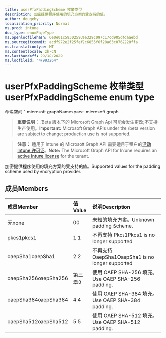```yaml
---
title: userPfxPaddingScheme 枚举类型
description: 加密提供程序使用的填充方案的受支持的值。
author: dougeby
localization_priority: Normal
ms.prod: intune
doc_type: enumPageType
ms.openlocfilehash: 6e0e01c59302593ee329c097c17cd905dfdaaebd
ms.sourcegitcommit: acdf972e2f25fef2c6855f6f28a63c0762228ffa
ms.translationtype: MT
ms.contentlocale: zh-CN
ms.lasthandoff: 09/18/2020
ms.locfileid: "47993264"
---
```

# <a name="userpfxpaddingscheme-enum-type"></a><span data-ttu-id="cac41-103">userPfxPaddingScheme 枚举类型</span><span class="sxs-lookup"><span data-stu-id="cac41-103">userPfxPaddingScheme enum type</span></span>

<span data-ttu-id="cac41-104">命名空间：microsoft.graph</span><span class="sxs-lookup"><span data-stu-id="cac41-104">Namespace: microsoft.graph</span></span>

> <span data-ttu-id="cac41-105">**重要说明：** /Beta 版本下的 Microsoft Graph Api 可能会发生更改;不支持生产使用。</span><span class="sxs-lookup"><span data-stu-id="cac41-105">**Important:** Microsoft Graph APIs under the /beta version are subject to change; production use is not supported.</span></span>

> <span data-ttu-id="cac41-106">**注意：** 适用于 Intune 的 Microsoft Graph API 需要适用于租户的[活动 Intune 许可证](https://go.microsoft.com/fwlink/?linkid=839381)。</span><span class="sxs-lookup"><span data-stu-id="cac41-106">**Note:** The Microsoft Graph API for Intune requires an [active Intune license](https://go.microsoft.com/fwlink/?linkid=839381) for the tenant.</span></span>

<span data-ttu-id="cac41-107">加密提供程序使用的填充方案的受支持的值。</span><span class="sxs-lookup"><span data-stu-id="cac41-107">Supported values for the padding scheme used by encryption provider.</span></span>

## <a name="members"></a><span data-ttu-id="cac41-108">成员</span><span class="sxs-lookup"><span data-stu-id="cac41-108">Members</span></span>
|<span data-ttu-id="cac41-109">成员</span><span class="sxs-lookup"><span data-stu-id="cac41-109">Member</span></span>|<span data-ttu-id="cac41-110">值</span><span class="sxs-lookup"><span data-stu-id="cac41-110">Value</span></span>|<span data-ttu-id="cac41-111">说明</span><span class="sxs-lookup"><span data-stu-id="cac41-111">Description</span></span>|
|:---|:---|:---|
|<span data-ttu-id="cac41-112">无</span><span class="sxs-lookup"><span data-stu-id="cac41-112">none</span></span>|<span data-ttu-id="cac41-113">0</span><span class="sxs-lookup"><span data-stu-id="cac41-113">0</span></span>|<span data-ttu-id="cac41-114">未知的填充方案。</span><span class="sxs-lookup"><span data-stu-id="cac41-114">Unknown padding Scheme.</span></span>|
|<span data-ttu-id="cac41-115">pkcs1</span><span class="sxs-lookup"><span data-stu-id="cac41-115">pkcs1</span></span>|<span data-ttu-id="cac41-116">1 </span><span class="sxs-lookup"><span data-stu-id="cac41-116">1</span></span>|<span data-ttu-id="cac41-117">不再支持 Pkcs1</span><span class="sxs-lookup"><span data-stu-id="cac41-117">Pkcs1 is no longer supported</span></span>|
|<span data-ttu-id="cac41-118">oaepSha1</span><span class="sxs-lookup"><span data-stu-id="cac41-118">oaepSha1</span></span>|<span data-ttu-id="cac41-119">2 </span><span class="sxs-lookup"><span data-stu-id="cac41-119">2</span></span>|<span data-ttu-id="cac41-120">不再支持 OaepSha1</span><span class="sxs-lookup"><span data-stu-id="cac41-120">OaepSha1 is no longer supported</span></span>|
|<span data-ttu-id="cac41-121">oaepSha256</span><span class="sxs-lookup"><span data-stu-id="cac41-121">oaepSha256</span></span>|<span data-ttu-id="cac41-122">第三章</span><span class="sxs-lookup"><span data-stu-id="cac41-122">3</span></span>|<span data-ttu-id="cac41-123">使用 OAEP SHA-256 填充。</span><span class="sxs-lookup"><span data-stu-id="cac41-123">Use OAEP SHA-256 padding.</span></span>|
|<span data-ttu-id="cac41-124">oaepSha384</span><span class="sxs-lookup"><span data-stu-id="cac41-124">oaepSha384</span></span>|<span data-ttu-id="cac41-125">4 </span><span class="sxs-lookup"><span data-stu-id="cac41-125">4</span></span>|<span data-ttu-id="cac41-126">使用 OAEP SHA-384 填充。</span><span class="sxs-lookup"><span data-stu-id="cac41-126">Use OAEP SHA-384 padding.</span></span>|
|<span data-ttu-id="cac41-127">oaepSha512</span><span class="sxs-lookup"><span data-stu-id="cac41-127">oaepSha512</span></span>|<span data-ttu-id="cac41-128">5 </span><span class="sxs-lookup"><span data-stu-id="cac41-128">5</span></span>|<span data-ttu-id="cac41-129">使用 OAEP SHA-512 填充。</span><span class="sxs-lookup"><span data-stu-id="cac41-129">Use OAEP SHA-512 padding.</span></span>|






